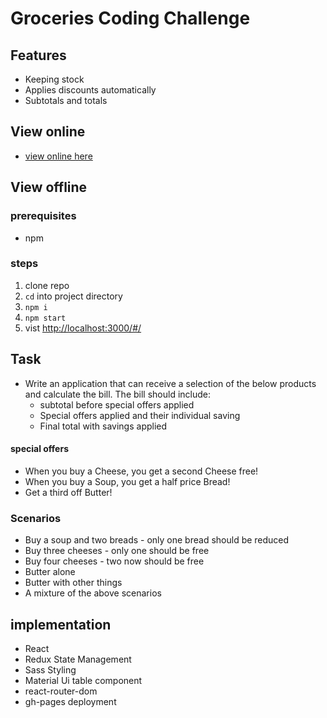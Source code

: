 # Groceries Coding Challenge 

## Features

- Keeping stock
- Applies discounts automatically
- Subtotals and totals
  
## View online
- [view online here](https://willnjl.github.io/coding-challenge-shop/#/)

## View offline
### prerequisites
- npm
### steps
1. clone repo
2. `cd` into project directory
3. `npm i`
4. `npm start`
5. vist [http://localhost:3000/#/](http://localhost:3000/#/)

## Task 

- Write an application that can receive a selection of the below products and calculate the bill. The bill should include:
  - subtotal before special offers applied
  - Special offers applied and their individual saving
  - Final total with savings applied

#### special offers
- When you buy a Cheese, you get a second Cheese free!
- When you buy a Soup, you get a half price Bread!
- Get a third off Butter!

### Scenarios
- Buy a soup and two breads - only one bread should be reduced
- Buy three cheeses - only one should be free
- Buy four cheeses - two now should be free
- Butter alone
- Butter with other things
- A mixture of the above scenarios
## implementation
- React
- Redux State Management
- Sass Styling
- Material Ui table component
- react-router-dom
- gh-pages deployment

